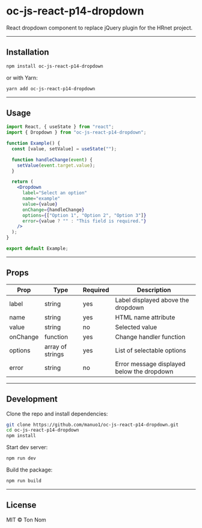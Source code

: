 # oc-js-react-p14-dropdown

React dropdown component to replace jQuery plugin for the HRnet project.

---

## Installation

```bash
npm install oc-js-react-p14-dropdown
```

or with Yarn:

```bash
yarn add oc-js-react-p14-dropdown
```

---

## Usage

```jsx
import React, { useState } from "react";
import { Dropdown } from "oc-js-react-p14-dropdown";

function Example() {
  const [value, setValue] = useState("");

  function handleChange(event) {
    setValue(event.target.value);
  }

  return (
    <Dropdown
      label="Select an option"
      name="example"
      value={value}
      onChange={handleChange}
      options={["Option 1", "Option 2", "Option 3"]}
      error={value ? "" : "This field is required."}
    />
  );
}

export default Example;
```

---

## Props

| Prop     | Type             | Required | Description                                 |
| -------- | ---------------- | -------- | ------------------------------------------- |
| label    | string           | yes      | Label displayed above the dropdown          |
| name     | string           | yes      | HTML name attribute                         |
| value    | string           | no       | Selected value                              |
| onChange | function         | yes      | Change handler function                     |
| options  | array of strings | yes      | List of selectable options                  |
| error    | string           | no       | Error message displayed below the dropdown  |

---

## Development

Clone the repo and install dependencies:

```bash
git clone https://github.com/manuo1/oc-js-react-p14-dropdown.git
cd oc-js-react-p14-dropdown
npm install
```

Start dev server:

```bash
npm run dev
```

Build the package:

```bash
npm run build
```

---

## License

MIT © Ton Nom